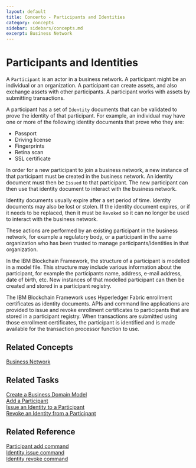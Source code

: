 ```yaml
---
layout: default
title: Concerto - Participants and Identities
category: concepts
sidebar: sidebars/concepts.md
excerpt: Business Network
---
```

# Participants and Identities

A `Participant` is an actor in a business network. A participant might be an
individual or an organization. A participant can create assets, and also exchange
assets with other participants. A participant works with assets by submitting transactions.

A participant has a set of `Identity` documents that can be validated to prove the
identity of that participant. For example, an individual may have one or more of
the following identity documents that prove who they are:

* Passport
* Driving license
* Fingerprints
* Retina scan
* SSL certificate

In order for a new participant to join a business network, a new instance of that
participant must be created in the business network. An identity document must
then be `Issued` to that participant. The new participant can then use that identity
document to interact with the business network.

Identity documents usually expire after a set period of time. Identity documents may
also be lost or stolen. If the identity document expires, or if it needs to be
replaced, then it must be `Revoked` so it can no longer be used to interact with
the business network.

These actions are performed by an existing participant in the business network,
for example a regulatory body, or a participant in the same organization who has
been trusted to manage participants/identities in that organization.

In the IBM Blockchain Framework, the structure of a participant is modelled in a
model file. This structure may include various information about the participant,
for example the participants name, address, e-mail address, date of birth, etc.
New instances of that modelled participant can then be created and stored in a
participant registry.

The IBM Blockchain Framework uses Hyperledger Fabric enrollment certificates as
identity documents. APIs and command line applications are provided to issue and
revoke enrollment certificates to participants that are stored in a participant
registry. When transactions are submitted using those enrollment certificates, the
participant is identified and is made available for the transaction processor
function to use.

## Related Concepts

[Business Network](./businessnetwork.md)

## Related Tasks

[Create a Business Domain Model](../tasks/model-define.md)  
[Add a Participant](../tasks/participant-add.md)  
[Issue an Identity to a Participant](../tasks/identity-issue.md)  
[Revoke an Identity from a Participant](../tasks/identity-revoke.md)

## Related Reference

[Participant add command](../reference/concerto.participant.add.md)  
[Identity issue command](../reference/concerto.identity.issue.md)  
[Identity revoke command](../reference/concerto.identity.revoke.md)  
